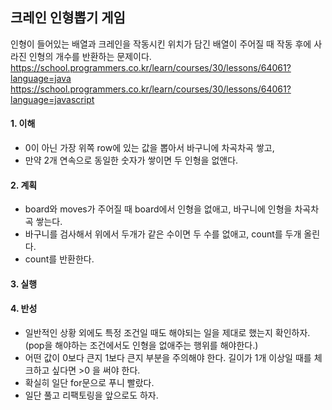 ## 크레인 인형뽑기 게임
인형이 들어있는 배열과 크레인을 작동시킨 위치가 담긴 배열이 주어질 때 작동 후에 사라진 인형의 개수를 반환하는 문제이다.
https://school.programmers.co.kr/learn/courses/30/lessons/64061?language=java
https://school.programmers.co.kr/learn/courses/30/lessons/64061?language=javascript

#### 1. 이해
- 0이 아닌 가장 위쪽 row에 있는 값을 뽑아서 바구니에 차곡차곡 쌓고,
- 만약 2개 연속으로 동일한 숫자가 쌓이면 두 인형을 없앤다.

#### 2. 계획
- board와 moves가 주어질 때 board에서 인형을 없애고, 바구니에 인형을 차곡차곡 쌓는다.
- 바구니를 검사해서 위에서 두개가 같은 수이면 두 수를 없애고, count를 두개 올린다.
- count를 반환한다.

#### 3. 실행

#### 4. 반성
- 일반적인 상황 외에도 특정 조건일 때도 해야되는 일을 제대로 했는지 확인하자. (pop을 해야하는 조건에서도 인형을 없애주는 행위를 해야한다.)
- 어떤 값이 0보다 큰지 1보다 큰지 부분을 주의해야 한다. 길이가 1개 이상일 때를 체크하고 싶다면 >0 을 써야 한다.
- 확실히 일단 for문으로 푸니 빨랐다.
- 일단 풀고 리팩토링을 앞으로도 하자.
